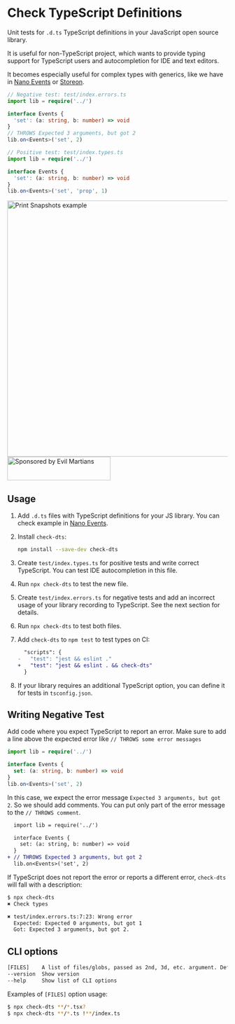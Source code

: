 # Check TypeScript Definitions

Unit tests for `.d.ts` TypeScript definitions in your JavaScript
open source library.

It is useful for non-TypeScript project, which wants to provide typing
support for TypeScript users and autocompletion for IDE and text editors.

It becomes especially useful for complex types with generics, like we have
in [Nano Events] or [Storeon].

```ts
// Negative test: test/index.errors.ts
import lib = require('../')

interface Events {
  'set': (a: string, b: number) => void
}
// THROWS Expected 3 arguments, but got 2
lib.on<Events>('set', 2)
```

```ts
// Positive test: test/index.types.ts
import lib = require('../')

interface Events {
  'set': (a: string, b: number) => void
}
lib.on<Events>('set', 'prop', 1)
```

[Nano Events]: https://github.com/ai/nanoevents/#typescript
[Storeon]: https://github.com/storeon/storeon#typescript

<img src="./screenshot.png" alt="Print Snapshots example" width="585">

<a href="https://evilmartians.com/?utm_source=check-dts">
  <img src="https://evilmartians.com/badges/sponsored-by-evil-martians.svg"
      alt="Sponsored by Evil Martians" width="236" height="54">
</a>

## Usage

1. Add `.d.ts` files with TypeScript definitions for your JS library.
   You can check example in
   [Nano Events](https://github.com/ai/nanoevents/blob/main/index.d.ts).
2. Install `check-dts`:

   ```sh
   npm install --save-dev check-dts
   ```

3. Create `test/index.types.ts` for positive tests and write correct TypeScript.
   You can test IDE autocompletion in this file.
4. Run `npx check-dts` to test the new file.
5. Create `test/index.errors.ts` for negative tests and add an incorrect usage
   of your library recording to TypeScript. See the next section for details.
6. Run `npx check-dts` to test both files.
7. Add `check-dts` to `npm test` to test types on CI:

   ```diff
     "scripts": {
   -   "test": "jest && eslint ."
   +   "test": "jest && eslint . && check-dts"
     }
   ```

8. If your library requires an additional TypeScript option, you can define it
   for tests in `tsconfig.json`.


## Writing Negative Test

Add code where you expect TypeScript to report an error. Make sure to add a
line above the expected error like `// THROWS some error messages`

```ts
import lib = require('../')

interface Events {
  set: (a: string, b: number) => void
}
lib.on<Events>('set', 2)
```

In this case, we expect the error message `Expected 3 arguments, but got 2`.
So we should add comments. You can put only part of the error message
to the `// THROWS comment`.

```diff
  import lib = require('../')

  interface Events {
    set: (a: string, b: number) => void
  }
+ // THROWS Expected 3 arguments, but got 2
  lib.on<Events>('set', 2)
```

If TypeScript does not report the error or reports a different error,
`check-dts` will fall with a description:

```bash
$ npx check-dts
✖ Check types

✖ test/index.errors.ts:7:23: Wrong error
  Expected: Expected 0 arguments, but got 1
  Got: Expected 3 arguments, but got 2.
```

## CLI options

```bash
[FILES]    A list of files/globs, passed as 2nd, 3d, etc. argument. Default value: **/*.{js,ts,jsx,tsx}
--version  Show version
--help     Show list of CLI options
```

Examples of `[FILES]` option usage:

```bash
$ npx check-dts **/*.tsx?
$ npx check-dts **/*.ts !**/index.ts
```
